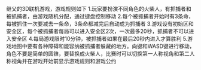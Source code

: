 继父的3D联机游戏，游戏规则如下 1.玩家要扮演不同角色的火柴人，有抓捕者和被抓捕者，由游戏随机分配，通过键盘控制移动  2.每个被抓捕者开始时有3条命，每被抓住一次要减去一条命，3条命都减完后自动成为抓捕者  3.游戏设有初始区和安全区，每个被抓捕者每局可以进入安全区2次，一次最多20秒，抓捕者不可以进入安全区  4.每局游戏限时10分钟，被抓捕者如果在最后20秒内进入才算胜利  5.游戏地图中要有各种障碍和能容纳被抓捕者躲藏的地方。向键和WASD键进行移动，角色不要是简单的圆锥，要替换成火柴人，比赛时可以切换第一人称视角和第二人称视角并在游戏开始前显示游戏规则和游戏公约
